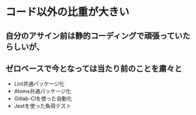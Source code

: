 # コード以外の比重が大きい

## 自分のアサイン前は静的コーディングで頑張っていたらしいが、

## ゼロベースで今となっては当たり前のことを粛々と

- Lint共通パッケージ化
- Atoms共通パッケージ化
- Gitlab-CIを使った自動化
- Jestを使った負荷テスト
